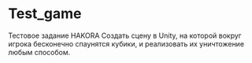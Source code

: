 # Test_game
Тестовое задание HAKORA
Создать сцену в Unity, на которой вокруг игрока бесконечно спаунятся кубики, и реализовать их уничтожение любым способом.
